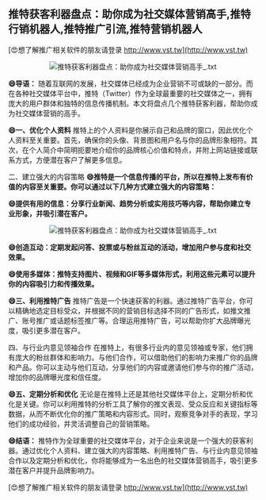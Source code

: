 ## **推特获客利器盘点：助你成为社交媒体营销高手,推特行销机器人,推特推广引流,推特营销机器人**

[😍想了解推广相关软件的朋友请登录 http://www.vst.tw](http://www.vst.tw)

 <center><img src="https://vst.tw/MP4/tuiguang/png/2.png" alt="推特获客利器盘点：助你成为社交媒体营销高手_.txt"></center>

**😄导语：**
随着互联网的发展，社交媒体已经成为企业营销不可或缺的一部分。而在各种社交媒体平台中，推特（Twitter）作为全球最重要的社交媒体之一，拥有庞大的用户群体和独特的信息传播机制。本文将盘点几个推特获客利器，帮助你成为社交媒体营销的高手。

**😄一、优化个人资料**
推特上的个人资料是你展示自己和品牌的窗口，因此优化个人资料至关重要。首先，确保你的头像、背景图和用户名与你的品牌形象相符。其次，在个人简介中简明扼要地介绍你的品牌核心价值和特点，并附上网站链接或联系方式，方便潜在客户了解更多信息。

二、建立强大的内容策略
**😄推特是一个信息传播的平台，所以在推特上发布有价值的内容至关重要。你可以通过以下几种方式建立强大的内容策略：**

**😄提供有用的信息：分享行业新闻、趋势分析或实用技巧等内容，帮助你建立专业形象，并吸引潜在客户。**

 <center><img src="https://vst.tw/MP4/tuiguang/png/2.png" alt="推特获客利器盘点：助你成为社交媒体营销高手_.txt"></center>

**😄创造互动：定期发起问答、投票或与粉丝互动的活动，增加用户参与度和社交效果。**

**😄使用多媒体：推特支持图片、视频和GIF等多媒体形式，利用这些元素可以提升你的内容吸引力和传播效果。**

**😄三、利用推特广告**
推特广告是一个快速获客的利器。通过推特广告平台，你可以精确地选定目标受众，并根据不同的营销目标选择不同的广告形式，如推文推广、账号推广或话题标签推广等。合理运用推特广告，可以帮助你扩大品牌曝光度，吸引更多潜在客户。

四、与行业内意见领袖合作
在推特上，有很多行业内的意见领袖或专家，他们拥有庞大的粉丝群体和影响力。与他们合作，可以借助他们的影响力来推广你的品牌和产品。你可以主动与他们互动，分享他们的内容或邀请他们参与你的推广活动，增加你的品牌曝光度和信任度。

**😄五、定期分析和优化**
无论是在推特上还是其他社交媒体平台上，定期分析和优化是关键。你可以利用推特的分析工具了解你的推文表现、受众反应和关键指标等数据，从而不断优化你的推广策略和内容形式。同时，观察竞争对手的表现，学习他们的成功经验，并灵活调整自己的营销策略。

**😄结语：**
推特作为全球重要的社交媒体平台，对于企业来说是一个强大的获客利器。通过优化个人资料、建立强大的内容策略、利用推特广告、与行业内意见领袖合作以及定期分析和优化，你将能够成为一名出色的社交媒体营销高手，吸引更多潜在客户并提升品牌影响力。

[😍想了解推广相关软件的朋友请登录 http://www.vst.tw](http://www.vst.tw)



